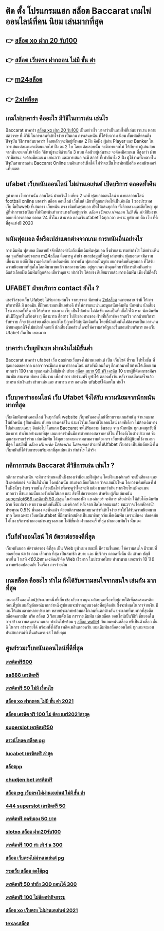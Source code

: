 # ติด ตั้ง โปรแกรมแฮก สล็อต  Baccarat  เกมไพ่ออนไลน์ที่คน นิยม เล่นมากที่สุด

## 👉 [สล็อต xo ฝาก 20 รับ100](https://mabet.net/)
## 👉 [สล็อต เว็บตรง ฝากถอน ไม่มี ขั้น ต่ํา](https://mabet.net/20-free-100/)
## 👉 [m24สล็อต](https://mabet.net/register/)
## 👉 [2xlสล็อต](https://mabet.net/)

##  เกมไพ่บาคาร่า คืออะไร  มีวิธีในการเล่น เช่นไร 

 Baccarat บาคาร่า [สล็อต xo ฝาก 20 รับ100](https://mabet.net/20-free-100/)  เป็นอย่างไร  บาคาร่าเป็นเกมไพ่ที่เล่นยาวนาน หลายศตวรรษ  ที่ มีวิธี ในการเล่นที่เข้าใจง่าย  เป็นเกม การเล่นพนัน ที่ได้รับความ นิยม ตั้งแต่อดีตจนถึงปัจจุบัน วิธีการเล่นบาคาร่า โดยหลักๆจะมีอยู่ทั้งหมด 2 ฝั่ง  คือฝั่ง  ผู้เล่น Player และ Banker ในการเล่นแต่ละเกมจะมีคนแจกไพ่ ฝั่ง  ละ 2 ใบ โดยแต่ละรอบนั้น จะมีการแจกไพ่ ให้กับทางผู้เล่นก่อน จากนั้นจะแจกให้เจ้ามือ วิธีหาผู้ชนะมีด้วยกัน 3 แบบ คือฝ่ายผู้เล่นชนะ จะต้องมีคะแนน ที่สูงกว่า  ฝ่ายเจ้ามือชนะ จะต้องมีคะแนน  เยอะกว่า และการเสมอ จะมี สกอร์ ที่เท่ากันทั้ง 2 ฝั่ง  ผู้ใช้งานทั้งหลายในปัจุบันสามารถเล่น  Baccarat Online บนอินเทอร์เน็ตได้ ไม่ว่าจะเป็นโทรศัพท์มือถือ คอมพิวเตอร์ แท็บแลต  


##  ufabet  เว็บพนันออนไลน์ ไม่ผ่านเอเย่นต์  เปิดบริการ ตลอดทั้งคืน

ยูฟ่าเบท  เว็บการพนัน ออนไลน์    ฝากเงินไว เพียง 2 นาที ฟุตบอลออนไลน์ แทงบอลออนไลน์ football online บาคาร่า สล็อต ออนไลน์  เว็บไซต์ เดียวที่ถูกยกย่องให้เป็นอันดับ 1 ของประเทศ  เว็บ นี้เป็นweb ที่เล่นตรง เว็บพนัน ตรง     เดิมพันฟุตบอล  เปิดให้เล่นทุกลีก ทั้งลีกกลางและลีกใหญ่ ทุกคู่ที่ทำการแข่งเปิดมาให้นักพนันทำการแทงกันอยู่ทุกวัน *สล็อต เว็บตรง ฝากถอน ไม่มี ขั้น ต่ํา* มีทีมงานคอยบริการตลอด ตลอด 24 ชั่วโมง   สามารถ ถอนเงินufabet  ได้ทุกเวลา เพราะ ยูฟ่าเบท  คือ เว็บ ที่ดีที่สุดแห่งปี 2020 


##  พนันฟุตบอล  ดีหรือเปล่าแตกต่างจากเกม การพนันอื่นอย่างไร

การเดิมพัน  ฟุตบอล มีหลายปัจจัยที่ต้องคำนึงถึงเมื่อเดิมพันฟุตบอล ซึ่งช่วยสามารถทำกำไร ได้อย่างเห็นผล จุดเริ่มต้นอย่างแรก [m24สล็อต](https://mabet.net/) คือการดู ค่าน้ำ งและข้อมูลที่มีอยู่ เล่นพนัน ฟุตบอลอาจมีความเสี่ยงมาก แต่ก็เป็นงานอดิเรกที่ เพลิดเพลิน  การพนัน ฟุตบอลเป็นรูปแบบการเดิมพันฟุตบอล ที่ได้รับ ความนิยมมากที่สุดในโลกมีมานานแล้ว และความนิยม อยู่ทุกเวลา ถ้าคุณศึกษาวิธีการเดิมพันอย่าง ดีแล้วเลือกฝั่งเดิมพันที่ถูกต้อง เชื่อว่าคุณจะ ทำกำไร ได้อย่าง ดีเยี่ยมรวยด้วยการเดิมพัน เพียงไม่กี่ครั้ง

## UFABET ฝ่ายบริการ  contact ยังไง ?

 เซอร์วิสของเว็บ Ufabet   ได้รับความสนใจ จากบรรดา นักพนัน [2xlสล็อต](https://mabet.net/credit-free-50/)   หลายหลาย ว่ามี ให้การบริการที่ดี มี แอดมิน ที่ฝึกอบรมมาเป็นอย่างดี ทำให้การแนะนำและดูแลนักเดิมพัน นักพนัน นักเสี่ยงโชค  ตลอดทั้งคืน ทำให้บริการ ของทาง เว็บ เป็นไปอย่าง ไม่ตัดขัด และเป็นที่  เชื่อใจได้  หาก นักเดิมพัน พันมีปัญหาในเรื่องต่างๆ ก็สามารถ  สื่อสาร ไปยังช่องทางของ ฝ่ายที่เกี่ยวข้อง  รวดเร็ว  หากฝ่ายบริการ  รับทราบ  ก็จะเข้ามาช่วยเหลือและแก้ไข ปัญหาให้กับนักเดิมพัน  โดยที่นักเดิมพันไม่ต้องรอเป็นเวลานาน ด้วยเหตุผลนี้จึงไม่แปลกใจเลยที่ นักเสี่ยงโชคส่วนใดจะให้ความสำคัญและชื่นชอบฝ่ายบริการ ของเว็บ Ufabet  กันเป็น  เยอะมาก 


##  บาคาร่า เว็บยูฟ่าเบท ฝากเงินไม่มีขั้นต่ำ

 Baccarat บาคาร่า  ufabet   เว็บ  casinoเว็บตรงไม่ผ่านเอเย่นต์   เป็น เว็บไซต์ ที่รวม โปรโมชั่น ที่  สุดยอดตลอดกาล นอกจากจะมีเกม บาคาร่าออนไลน์  แล้วยังมีเกมอื่นๆ อีกมากมายให้ท่านได้เลือกเล่นมากกว่า 100 เกม ทุกเกมเล่นไม่มีขั้นต่ำ เพียง [สล็อต สบาย 99 ฟรี เครดิต](https://mabet.net/credit-free-50/) 10 บาทผู้ที่ต้องการสมัครสมาชิก สามารถ  ทักหา มีทีมงาน เพื่อทำการ เข้าร่วมฟรี  ยูฟ่าได้  ตลอดทั้งวัน  หลังจากสมัครเสร็จแล้วสามรถ นำเงินเข้า เข้ามาเล่นและ สามารถ  การ ถอนเงิน ufabetได้เลยใน ทันใจ

## เว็บบาคาร่าออนไลน์  เว็บ Ufabet จึงได้รับ ความนิยมจากนักพนันมากที่สุด

 เว็บเดิมพันพนันออนไลน์ ในทุกวันนี้   website เว็บพนันออนไลน์ที่รวบรวมเกมส์พนัน จำนวนมาก ให้นักพนัน รู้สึกเหมือน กับยก บ่อนคาสิโน นำมาไว้ในเว็บคาสิโนออนไลน์ เลยทีเดียว ไม่ต้องเดินทางไปเล่นแบบแอบๆ อีกต่อไป โดยเกม Baccarat จะได้รับความ ชื่นชอบ จาก นักพนัน  ทุกเพศทุกวัยที่ต้องการ ทำเงินอย่างมากที่สุด เกมบาคาร่านั้นมีการถ่ายทอดสดจากคาสิโน ที่โด่งดังในต่างประเทศ ซึ่งคุณสามารถเข้าร่วม เล่นเดิมพัน ได้ทุกเวลาตามความตามความต้องการ  เว็บพนันที่มีผู้นิยมใช้งานมากที่สุด ในสมัยนี้ *สล็อต ฟรีเครดิต ไม่ต้องฝาก ไม่ต้องแชร์*  ต่างยกให้Ufabet เว็บตรง  เป็นอันดับหนึ่งในเว็บพนันที่ได้รับการยอมรับมากที่สุดเล่นแล้ว ทำกำไร ได้จริง 


## กติกาการเล่น Baccarat มีวิธีการเล่น เช่นไร  ?

กติกาการเล่นพนัน  จะมีการกำหนดเป็นฝั่งของเจ้ามือและฝั่งผู้เล่น โดยฝั่งแบงค์เกอร์ จะเป็นสีแดง และฝั่งเพลย์เยอร์ จะเป็นสีน้ำเงิน โดยนักพนัน  สามารถเลือกได้เลย ว่าจะเล่นฝั่งไหน โดยวางเดิมพันลงไปในฝั่งนั้นๆ ง่ายๆ จากนั้น ก็รอเปิดไพ่ เพื่อจะดูว่าใครจะมี แต้ม มากกว่ากัน หากฝ่ายไหนมีคะแนน มากกว่า ก็ชนะเกมนั้นและรับเงินได้เลย และ  สิ่งที่ไม่ควรพลาด สำหรับ ผู้เริ่มเล่นพนัน [superslot666 เครดิตฟรี 50 ล่าสุด](https://member.mabet.net/?action=login) ในส่วนของฝั่ง แบงค์เกอร์ จะมีการ เสียค่าน้ำ ให้กับโต๊ะเดิมพันด้วย ซึ่งแปลว่า หากเราลงเดิมพันที่ฝั่ง แบงค์เกอร์ หลังจากเปิดไพ่ออกมาแล้ว ชนะเราจะโดยหักค่าน้ำ ประมาณ 0.5% นั่นเอง  ฉะนั้นแล้ว  ด้วยกติการของเกมบาคาร่าที่เข้าใจง่าย ทำให้ได้รับความนิยมมากมาก โดยเฉพาะ เว็บพนันufabet  ที่มีสมาชิกสมัครเป็นสมาชิกทุกวันเพื่อเดิมพัน เพราะมั่นคง ปลอดภัย ไม่โกง  บริการฝากถอนผ่านทรูวอลเลท ไม่มีขั้นต่ำ  ฝากถอนเร็วที่สุด ฝากถอนทันใจ นั่นเอง

##  เว็บกีฬาออนไลน์ ให้ อัตราต่อรองดีที่สุด 

 เว็บพนันบอล   อัตราต่อรอง  ดีที่สุด   เป็น  Web ยูฟ่าเบท   ขณะนี้   มีความชื่นชอบ ให้ความสนใจ  มีระบบที่ยอดเยี่ยม   นำเข้า  ถอน   เร็วมาก  ที่สุด  เป็นสมาชิก  สบาย และ มีบริการ   ตลอดทั้งคืน  ตัง   เข้ามา  บัญชี  ภายใน  1 นาที  *460.bet เครดิตฟรี*  คือ  Web   เร็วมาก ในประเทศไทย  ทำมานาน   เยอะกว่า  10 ปี  มีความพร้อมปลอดภัย ในเรื่อง  การจ่ายเงิน 

##  เกมสล็อต คืออะไร ทำไม ถึงได้รับความสนใจจากสนใจ เล่นกัน มากที่สุด 

เกมคาสิโนออนไลน์}ประเภทหนึ่งที่เกี่ยวข้องกับการหมุนวงล้อบนเครื่องที่อยู่ภายใต้เพื่อสะสมเครดิตก่อนที่รูปแบบสัญลักษณ์มากกว่าหนึ่งรูปแบบจะปรากฏบนวงล้อที่อยู่ติดกัน ซึ่งจะส่งผลในการจ่ายเงิน  มีเกมให้เล่นหลากหลายประเภท  หลายประเภทพร้อมกลไกเกมที่แตกต่างกัน ประเภทที่พบมากที่สุดคือ สล็อตคลาสสิก หรือ สล็อต 3 รีลแบบดั้งเดิม  การวางเดิมพัน เล่นสล็อต ออนไลน์เป็นวิธีที่ ชั้นยอดในการสร้างความสนุกสนานและ ทำเงินไปพร้อม ๆ [สล็อต wallet](https://mabet.net/20-free-100/) กันเกมพนันสล็อต ฟรีเป็นตัวเลือก ชั้นดี ในการ สร้างรายได้ พร้อมทั้งได้รับ เพลิดเพลินตลอดวัน เกมเดิมพันสล็อตออนไลน์ ทุกเกมจะมอบประสบการณ์ที่ ตื่นเต้นครบรส ให้กับคุณ


## ศูนย์รวมเว็บพนันออนไลน์ที่ดีที่สุด

### [เครดิตฟรี500](https://atom.io/themes/PG%20เว็บตรง%20%20สล็อต008%20008%20สล็อต%2020รับ100%20ของแท้%20100%)
### [sa888 เครดิตฟรี](https://atom.io/themes/PG%20เว็บตรง%20%20เครดิตฟรี%2050%20กดรับเอง%20ยืนยันเบอร์%20008%20สล็อต%2020รับ100%20ของแท้%20100%)
### [เครดิตฟรี 50 ไม่มี เงื่อนไข](https://atom.io/themes/PG%20เว็บตรง%20%20mgm%20สล็อต%20008%20สล็อต%2020รับ100%20ของแท้%20100%)
### [สล็อต xo ฝากถอน ไม่มี ขั้น ต่ํา 2021](https://atom.io/themes/PG%20เว็บตรง%20%20shabu%20bet%20เครดิตฟรี30%20008%20สล็อต%2020รับ100%20ของแท้%20100%)
### [สล็อต เครดิต ฟรี 100 ไม่ ต้อง แชร์2021ล่าสุด](https://atom.io/themes/PG%20เว็บตรง%20%207777%20สล็อต%20008%20สล็อต%2020รับ100%20ของแท้%20100%)
### [superslot เครดิตฟรี50](https://atom.io/themes/PG%20เว็บตรง%20%20008สล็อต%20008%20สล็อต%2020รับ100%20ของแท้%20100%)
### [ดาวน์โหลด สล็อต pg](https://atom.io/themes/PG%20เว็บตรง%20%20สล็อตamb%20008%20สล็อต%2020รับ100%20ของแท้%20100%)
### [lucabet เครดิตฟรี ล่าสุด](https://atom.io/themes/PG%20เว็บตรง%20%20godgame%20เครดิตฟรี%20008%20สล็อต%2020รับ100%20ของแท้%20100%)
### [สล็อตpp](https://atom.io/themes/PG%20เว็บตรง%20%20เครดิตฟรี%20แค่%20กรอก%20เบอร์ล่าสุด2021%20008%20สล็อต%2020รับ100%20ของแท้%20100%)
### [chudjen bet เครดิตฟรี](https://atom.io/themes/PG%20เว็บตรง%20%20ดาวน์โหลด%20สล็อต888%20008%20สล็อต%2020รับ100%20ของแท้%20100%)
### [สล็อต pg เว็บตรงไม่ผ่านเอเย่นต์ ไม่มี ขั้น ต่ํา](https://atom.io/themes/PG%20เว็บตรง%20%20foxz168%20สล็อต%20008%20สล็อต%2020รับ100%20ของแท้%20100%)
### [444 superslot เครดิตฟรี 50](https://atom.io/themes/PG%20เว็บตรง%20%20pgสล็อต168%20008%20สล็อต%2020รับ100%20ของแท้%20100%)
### [เครดิตฟรี กดรับเอง 50 บาท](https://atom.io/themes/PG%20เว็บตรง%20%20ซุปเปอร์%20สล็อต%20ล่าสุด%20008%20สล็อต%2020รับ100%20ของแท้%20100%)
### [slotxo สล็อต ฝาก20รับ100](https://atom.io/themes/PG%20เว็บตรง%20%20สล็อต%20เครดิตฟรี%20100%20ไม่ต้องแชร์%202020%20008%20สล็อต%2020รับ100%20ของแท้%20100%)
### [เครดิตฟรี 100 ทำ เทิ ร์ น 300](https://atom.io/themes/PG%20เว็บตรง%20%20ค่าย%20สล็อต%20xo%20008%20สล็อต%2020รับ100%20ของแท้%20100%)
### [สล็อต เว็บตรงไม่ผ่านเอเย่นต์ pg](https://atom.io/themes/PG%20เว็บตรง%20%20สล็อตxo%20โอน%20ผ่าน%20วอ%20เลท%20ไม่มีขั้นต่ํา%20008%20สล็อต%2020รับ100%20ของแท้%20100%)
### [รวมเว็บ สล็อต ออโต้pg](https://atom.io/themes/PG%20เว็บตรง%20%20เครดิตฟรี%2058%20ดาวน์โหลด%20008%20สล็อต%2020รับ100%20ของแท้%20100%)
### [เครดิตฟรี 50 ทำถึง 300 ถอนได้ 300](https://atom.io/themes/PG%20เว็บตรง%20%20สล็อต%20joker%20เว็บตรง%20ไม่ผ่านเอเย่นต์%20008%20สล็อต%2020รับ100%20ของแท้%20100%)
### [เครดิตฟรี 100 ไม่ต้องทำกิจกรรม](https://atom.io/themes/PG%20เว็บตรง%20%20point%20เครดิตฟรี49%20008%20สล็อต%2020รับ100%20ของแท้%20100%)
### [สล็อต xo เว็บตรง ไม่ผ่านเอเย่นต์ 2021](https://atom.io/themes/PG%20เว็บตรง%20%20สล็อต918%20008%20สล็อต%2020รับ100%20ของแท้%20100%)
### [texasสล็อต](https://atom.io/themes/PG%20เว็บตรง%20%20สล็อต10รับ100วอเลท%20008%20สล็อต%2020รับ100%20ของแท้%20100%)